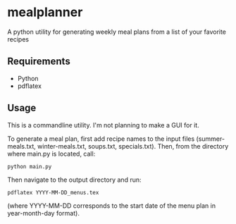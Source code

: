 # mealplanner
A python utility for generating weekly meal plans from a list of your favorite recipes

## Requirements
 * Python
 * pdflatex 

## Usage
This is a commandline utility. I'm not planning to make a GUI for it.

To generate a meal plan, first add recipe names to the input files (summer-meals.txt, winter-meals.txt, soups.txt, specials.txt). Then, from the directory where main.py is located, call: 
    
    python main.py

Then navigate to the output directory and run:

    pdflatex YYYY-MM-DD_menus.tex

(where YYYY-MM-DD corresponds to the start date of the menu plan in year-month-day format).
